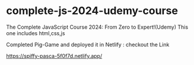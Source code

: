 # complete-js-2024-udemy-course

The Complete JavaScript Course 2024: From Zero to Expert!(Udemy)
This one includes html,css,js

Completed Pig-Game and deployed it in Netlify : checkout the Link

https://spiffy-pasca-5f0f7d.netlify.app/

